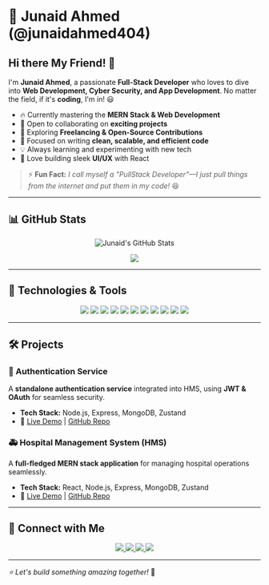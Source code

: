 # 🚀 Junaid Ahmed (@junaidahmed404)  

## Hi there My Friend! 👋  

I'm **Junaid Ahmed**, a passionate **Full-Stack Developer** who loves to dive into **Web Development, Cyber Security, and App Development**. No matter the field, if it's **coding**, I'm in! 😃  

- 🔥 Currently mastering the **MERN Stack & Web Development**  
- 🤝 Open to collaborating on **exciting projects**  
- 📌 Exploring **Freelancing & Open-Source Contributions**  
- 🎯 Focused on writing **clean, scalable, and efficient code**  
- 💡 Always learning and experimenting with new tech  
- 🎨 Love building sleek **UI/UX** with React  

> ⚡ **Fun Fact:** *I call myself a "PullStack Developer"—I just pull things from the internet and put them in my code!* 😆  

---

## 📊 GitHub Stats  

<p align="center">
  <img src="https://github-readme-stats.vercel.app/api?username=junaidahmed404&show_icons=true&theme=radical" alt="Junaid's GitHub Stats" />
</p>


<p align="center">
  <img src="https://github-readme-streak-stats.herokuapp.com/?user=junaidahmed404&theme=radical" />
</p>


---

## 🚀 Technologies & Tools  

<p align="center">
  <img src="https://img.shields.io/badge/JavaScript-F7DF1E?style=flat&logo=javascript&logoColor=black" />
  <img src="https://img.shields.io/badge/TypeScript-3178C6?style=flat&logo=typescript&logoColor=white" />
  <img src="https://img.shields.io/badge/Node.js-43853D?style=flat&logo=node.js&logoColor=white" />
  <img src="https://img.shields.io/badge/Express.js-000000?style=flat&logo=express&logoColor=white" />
  <img src="https://img.shields.io/badge/React-61DAFB?style=flat&logo=react&logoColor=black" />
  <img src="https://img.shields.io/badge/Next.js-000000?style=flat&logo=nextdotjs&logoColor=white" />
  <img src="https://img.shields.io/badge/MongoDB-4EA94B?style=flat&logo=mongodb&logoColor=white" />
  <img src="https://img.shields.io/badge/Firebase-FFCA28?style=flat&logo=firebase&logoColor=black" />
  <img src="https://img.shields.io/badge/Tailwind%20CSS-38B2AC?style=flat&logo=tailwind-css&logoColor=white" />
  <img src="https://img.shields.io/badge/Git-F05032?style=flat&logo=git&logoColor=white" />
  <img src="https://img.shields.io/badge/GitHub-181717?style=flat&logo=github&logoColor=white" />
</p>

---

## 🛠️ Projects  

### 🌟 Authentication Service  
A **standalone authentication service** integrated into HMS, using **JWT & OAuth** for seamless security.  
- **Tech Stack:** Node.js, Express, MongoDB, Zustand  
- 🔗 [Live Demo](https://junaidahmed404.github.io/Private_Repo_Notice/) | [GitHub Repo](https://github.com/junaidahmed404/auth-service)  

### 🚑 Hospital Management System (HMS)  
A **full-fledged MERN stack application** for managing hospital operations seamlessly.  
- **Tech Stack:** React, Node.js, Express, MongoDB, Zustand  
- 🔗 [Live Demo](https://junaidahmed404.github.io/Private_Repo_Notice/) | [GitHub Repo](https://junaidahmed404.github.io/Private_Repo_Notice/)

---

## 🔗 Connect with Me  

<p align="center">
  <a href="https://www.linkedin.com/in/junaidahmed404/">
    <img src="https://img.shields.io/badge/LinkedIn-0077B5?style=flat&logo=linkedin&logoColor=white" />
  </a>
  <a href="https://x.com/junaidahmed_98">
    <img src="https://img.shields.io/badge/Twitter-1DA1F2?style=flat&logo=twitter&logoColor=white" />
  </a>
  <a href="mailto:bhattijunaidahmed404@gmail.com">
    <img src="https://img.shields.io/badge/Email-D14836?style=flat&logo=gmail&logoColor=white" />
  </a>
  <a href="https://github.com/junaidahmed404">
    <img src="https://img.shields.io/badge/GitHub-181717?style=flat&logo=github&logoColor=white" />
  </a>
</p>

---

_⭐ Let's build something amazing together!_ 🚀  
